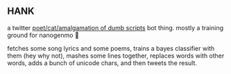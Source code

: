 HANK
--------------------------

a twitter [poet/cat/amalgamation of dumb scripts](https://twitter.com/pataphysyllabus) bot thing. mostly a training ground for nanogenmo :muscle:

fetches some song lyrics and some poems, trains a bayes classifier with them (hey why not), mashes some lines together, replaces words with other words, adds a bunch of unicode chars, and then tweets the result.


